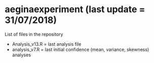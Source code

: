 # aeginaexperiment (last update = 31/07/2018)
List of files in the repository
- Analysis_v13.R = last analysis file
- analysis_v7.R = last initial confidence (mean, variance, skewness) analyses
